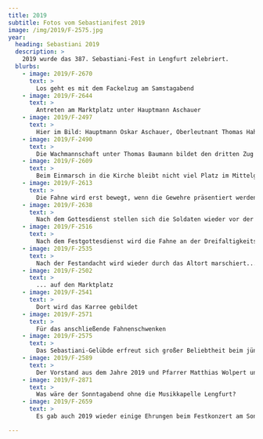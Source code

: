 ```yaml
---
title: 2019
subtitle: Fotos vom Sebastianifest 2019
image: /img/2019/F-2575.jpg
year:
  heading: Sebastiani 2019
  description: >
    2019 wurde das 387. Sebastiani-Fest in Lengfurt zelebriert.
  blurbs:
    - image: 2019/F-2670
      text: >
        Los geht es mit dem Fackelzug am Samstagabend
    - image: 2019/F-2644
      text: >
        Antreten am Marktplatz unter Hauptmann Aschauer
    - image: 2019/F-2497
      text: >
        Hier im Bild: Hauptmann Oskar Aschauer, Oberleutnant Thomas Hahmann und der erste Zug
    - image: 2019/F-2490
      text: >
        Die Wachmannschaft unter Thomas Baumann bildet den dritten Zug
    - image: 2019/F-2609
      text: >
        Beim Einmarsch in die Kirche bleibt nicht viel Platz im Mittelgang
    - image: 2019/F-2613
      text: >
        Die Fahne wird erst bewegt, wenn die Gewehre präsentiert werden
    - image: 2019/F-2638
      text: >
        Nach dem Gottesdienst stellen sich die Soldaten wieder vor der Kirche auf
    - image: 2019/F-2516
      text: >
        Nach dem Festgottesdienst wird die Fahne an der Dreifaltigkeitssäule aufgesteckt
    - image: 2019/F-2535
      text: >
        Nach der Festandacht wird wieder durch das Altort marschiert...
    - image: 2019/F-2502
      text: >
        ... auf den Marktplatz
    - image: 2019/F-2541
      text: >
        Dort wird das Karree gebildet
    - image: 2019/F-2571
      text: >
        Für das anschließende Fahnenschwenken
    - image: 2019/F-2575
      text: >
        Das Sebastiani-Gelübde erfreut sich großer Beliebtheit beim jüngeren Nachwuchs des Vereins
    - image: 2019/F-2589
      text: >
        Der Vorstand aus dem Jahre 2019 und Pfarrer Matthias Wolpert und Hauptmann Oskar Aschauer kurz nach dem Fest
    - image: 2019/F-2871
      text: >
        Was wäre der Sonntagabend ohne die Musikkapelle Lengfurt?
    - image: 2019/F-2659
      text: >
        Es gab auch 2019 wieder einige Ehrungen beim Festkonzert am Sonntagabend

---
```

